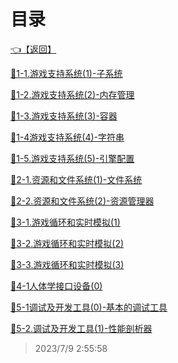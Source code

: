 # 目录  


[👈【返回】](/--目录--/游戏和渲染引擎架构)  


[📜1-1.游戏支持系统(1)-子系统](/游戏和渲染引擎架构/低阶引擎系统/1-1.游戏支持系统(1)-子系统)  

[📜1-2.游戏支持系统(2)-内存管理](/游戏和渲染引擎架构/低阶引擎系统/1-2.游戏支持系统(2)-内存管理)  

[📜1-3.游戏支持系统(3)-容器](/游戏和渲染引擎架构/低阶引擎系统/1-3.游戏支持系统(3)-容器)  

[📜1-4游戏支持系统(4)-字符串](/游戏和渲染引擎架构/低阶引擎系统/1-4游戏支持系统(4)-字符串)  

[📜1-5.游戏支持系统(5)-引擎配置](/游戏和渲染引擎架构/低阶引擎系统/1-5.游戏支持系统(5)-引擎配置)  

[📜2-1.资源和文件系统(1)-文件系统](/游戏和渲染引擎架构/低阶引擎系统/2-1.资源和文件系统(1)-文件系统)  

[📜2-2.资源和文件系统(2)-资源管理器](/游戏和渲染引擎架构/低阶引擎系统/2-2.资源和文件系统(2)-资源管理器)  

[📜3-1.游戏循环和实时模拟(1)](/游戏和渲染引擎架构/低阶引擎系统/3-1.游戏循环和实时模拟(1))  

[📜3-2.游戏循环和实时模拟(2)](/游戏和渲染引擎架构/低阶引擎系统/3-2.游戏循环和实时模拟(2))  

[📜3-3.游戏循环和实时模拟(3)](/游戏和渲染引擎架构/低阶引擎系统/3-3.游戏循环和实时模拟(3))  

[📜4-1人体学接口设备(0)](/游戏和渲染引擎架构/低阶引擎系统/4-1人体学接口设备(0))  

[📜5-1调试及开发工具(0)-基本的调试工具](/游戏和渲染引擎架构/低阶引擎系统/5-1调试及开发工具(0)-基本的调试工具)  

[📜5-2.调试及开发工具(1)-性能剖析器](/游戏和渲染引擎架构/低阶引擎系统/5-2.调试及开发工具(1)-性能剖析器)  







> 2023/7/9 2:55:58
